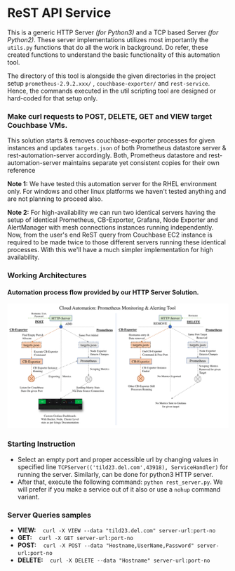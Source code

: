 # ReST API Service

This is a generic HTTP Server _(for Python3)_ and a TCP based Server _(for Python2)_. These server implementations utilizes most importantly the `utils.py` functions that do all the work in background. Do refer, these created functions to understand the basic functionality of this automation tool.

The directory of this tool is alongside the given directories in the project setup `prometheus-2.9.2.xxx/` , `couchbase-exporter/` and `rest-service`. Hence, the commands executed in the util scripting tool are designed or hard-coded for that setup only.

### Make curl requests to POST, DELETE, GET and VIEW target Couchbase VMs.

This solution starts & removes couchbase-exporter processes for given instances and updates `targets.json` of both Prometheus datastore server & rest-automation-server accordingly. Both, Prometheus datastore and rest-automation-server maintains separate yet consistent copies for their own reference

__Note 1:__ We have tested this automation server for the RHEL environment only. For windows and other linux platforms we haven't tested anything and are not planning to proceed also.

__Note 2:__ For high-availability we can run two identical servers having the setup of identical Prometheus, CB-Exporter, Grafana, Node Exporter and AlertManager with mesh connections instances running independently. Now, from the user's end ReST query from Couchbase EC2 instance is required to be made twice to those different servers running these identical processes. With this we'll have a much simpler implementation for high availability.

### Working Architectures

#### Automation process flow provided by our HTTP Server Solution.

![rest-service-architecture](assets/rest-service.png)

### Starting Instruction

* Select an empty port and proper accessible url by changing values in specified line `TCPServer(('tild23.del.com',43918), ServiceHandler)` for running the server. Similarly, can be done for python3 HTTP server.
* After that, execute the following command: `python rest_server.py`. We will prefer if you make a service out of it also or use a `nohup` command variant.

### Server Queries samples

* __VIEW:__    `curl -X VIEW --data "tild23.del.com" server-url:port-no`
* __GET:__    `curl -X GET server-url:port-no`
* __POST:__    `curl -X POST --data "Hostname,UserName,Password" server-url:port-no`
* __DELETE:__    `curl -X DELETE --data "Hostname" server-url:port-no`
